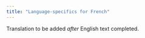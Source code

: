 ```yaml
---
title: "Language-specifics for French"
---
```

Translation to be added _after_ English text completed.
